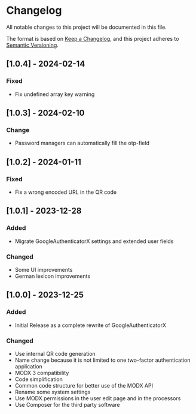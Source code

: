 # Changelog

All notable changes to this project will be documented in this file.

The format is based on [Keep a Changelog](https://keepachangelog.com/en/1.1.0/),
and this project adheres to [Semantic Versioning](https://semver.org/spec/v2.0.0.html).

## [1.0.4] - 2024-02-14

### Fixed

- Fix undefined array key warning 

## [1.0.3] - 2024-02-10

### Change

- Password managers can automatically fill the otp-field

## [1.0.2] - 2024-01-11

### Fixed

- Fix a wrong encoded URL in the QR code

## [1.0.1] - 2023-12-28

### Added

- Migrate GoogleAuthenticatorX settings and extended user fields

### Changed

- Some UI improvements
- German lexicon improvements

## [1.0.0] - 2023-12-25

### Added

- Initial Release as a complete rewrite of GoogleAuthenticatorX

### Changed

- Use internal QR code generation
- Name change because it is not limited to one two-factor authentication application
- MODX 3 compatibility
- Code simplification
- Common code structure for better use of the MODX API
- Rename some system settings
- Use MODX permissions in the user edit page and in the processors
- Use Composer for the third party software
